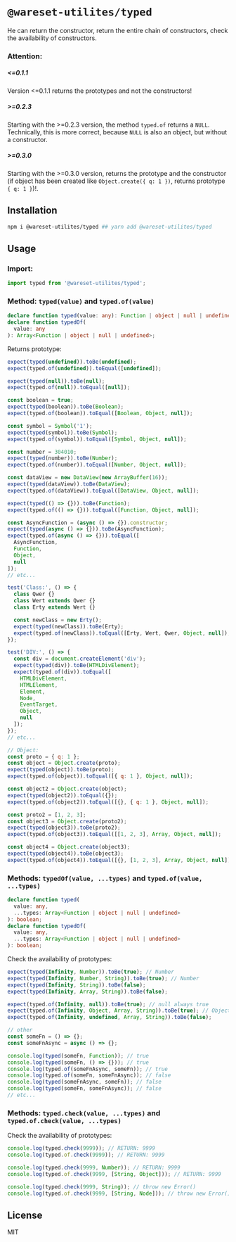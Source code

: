 # `@wareset-utilites/typed`

He can return the constructor, return the entire chain of constructors, check the availability of constructors.

### Attention:

##### <=0.1.1

Version <=0.1.1 returns the prototypes and not the constructors!

##### >=0.2.3

Starting with the >=0.2.3 version, the method `typed.of` returns a `NULL`.
Technically, this is more correct, because `NULL` is also an object, but without a constructor.

##### >=0.3.0

Starting with the >=0.3.0 version, returns the prototype and the constructor (if object has been created like `Object.create({ q: 1 })`, returns prototype `{ q: 1 }`)!.

## Installation

```bash
npm i @wareset-utilites/typed ## yarn add @wareset-utilites/typed
```

## Usage

### Import:

```js
import typed from '@wareset-utilites/typed';
```

### Method: `typed(value)` and `typed.of(value)`

```typescript
declare function typed(value: any): Function | object | null | undefined;
declare function typedOf(
  value: any
): Array<Function | object | null | undefined>;
```

Returns prototype:

```js
expect(typed(undefined)).toBe(undefined);
expect(typed.of(undefined)).toEqual([undefined]);

expect(typed(null)).toBe(null);
expect(typed.of(null)).toEqual([null]);

const boolean = true;
expect(typed(boolean)).toBe(Boolean);
expect(typed.of(boolean)).toEqual([Boolean, Object, null]);

const symbol = Symbol('1');
expect(typed(symbol)).toBe(Symbol);
expect(typed.of(symbol)).toEqual([Symbol, Object, null]);

const number = 304010;
expect(typed(number)).toBe(Number);
expect(typed.of(number)).toEqual([Number, Object, null]);

const dataView = new DataView(new ArrayBuffer(16));
expect(typed(dataView)).toBe(DataView);
expect(typed.of(dataView)).toEqual([DataView, Object, null]);

expect(typed(() => {})).toBe(Function);
expect(typed.of(() => {})).toEqual([Function, Object, null]);

const AsyncFunction = (async () => {}).constructor;
expect(typed(async () => {})).toBe(AsyncFunction);
expect(typed.of(async () => {})).toEqual([
  AsyncFunction,
  Function,
  Object,
  null
]);
// etc...

test('Class:', () => {
  class Qwer {}
  class Wert extends Qwer {}
  class Erty extends Wert {}

  const newClass = new Erty();
  expect(typed(newClass)).toBe(Erty);
  expect(typed.of(newClass)).toEqual([Erty, Wert, Qwer, Object, null]);
});

test('DIV:', () => {
  const div = document.createElement('div');
  expect(typed(div)).toBe(HTMLDivElement);
  expect(typed.of(div)).toEqual([
    HTMLDivElement,
    HTMLElement,
    Element,
    Node,
    EventTarget,
    Object,
    null
  ]);
});
// etc...

// Object:
const proto = { q: 1 };
const object = Object.create(proto);
expect(typed(object)).toBe(proto);
expect(typed.of(object)).toEqual([{ q: 1 }, Object, null]);

const object2 = Object.create(object);
expect(typed(object2)).toEqual({});
expect(typed.of(object2)).toEqual([{}, { q: 1 }, Object, null]);

const proto2 = [1, 2, 3];
const object3 = Object.create(proto2);
expect(typed(object3)).toBe(proto2);
expect(typed.of(object3)).toEqual([[1, 2, 3], Array, Object, null]);

const object4 = Object.create(object3);
expect(typed(object4)).toBe(object3);
expect(typed.of(object4)).toEqual([{}, [1, 2, 3], Array, Object, null]);
```

### Methods: `typedOf(value, ...types)` and `typed.of(value, ...types)`

```typescript
declare function typed(
  value: any,
  ...types: Array<Function | object | null | undefined>
): boolean;
declare function typedOf(
  value: any,
  ...types: Array<Function | object | null | undefined>
): boolean;
```

Check the availability of prototypes:

```js
expect(typed(Infinity, Number)).toBe(true); // Number
expect(typed(Infinity, Number, String)).toBe(true); // Number
expect(typed(Infinity, String)).toBe(false);
expect(typed(Infinity, Array, String)).toBe(false);

expect(typed.of(Infinity, null)).toBe(true); // null always true
expect(typed.of(Infinity, Object, Array, String)).toBe(true); // Object
expect(typed.of(Infinity, undefined, Array, String)).toBe(false);

// other
const someFn = () => {};
const someFnAsync = async () => {};

console.log(typed(someFn, Function)); // true
console.log(typed(someFn, () => {})); // true
console.log(typed.of(someFnAsync, someFn)); // true
console.log(typed.of(someFn, someFnAsync)); // false
console.log(typed(someFnAsync, someFn)); // false
console.log(typed(someFn, someFnAsync)); // false
// etc...
```

### Methods: `typed.check(value, ...types)` and `typed.of.check(value, ...types)`

Check the availability of prototypes:

```js
console.log(typed.check(9999)); // RETURN: 9999
console.log(typed.of.check(9999)); // RETURN: 9999

console.log(typed.check(9999, Number)); // RETURN: 9999
console.log(typed.of.check(9999, [String, Object])); // RETURN: 9999

console.log(typed.check(9999, String)); // throw new Error()
console.log(typed.of.check(9999, [String, Node])); // throw new Error()
```

## License

MIT
